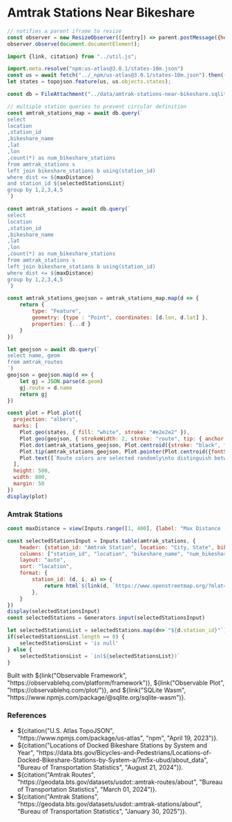 # Amtrak Stations Near Bikeshare

```js
// notifies a parent iframe to resize
const observer = new ResizeObserver(([entry]) => parent.postMessage({height: entry.target.offsetHeight}, "*"));
observer.observe(document.documentElement);

import {link, citation} from "../util.js";

import.meta.resolve("npm:us-atlas@3.0.1/states-10m.json")
const us = await fetch("../_npm/us-atlas@3.0.1/states-10m.json").then((d) => d.json());
let states = topojson.feature(us, us.objects.states);

const db = FileAttachment("../data/amtrak-stations-near-bikeshare.sqlite3").sqlite();
```

```js
// multiple station queries to prevent circular definition
const amtrak_stations_map = await db.query(`
select
location
,station_id
,bikeshare_name
,lat
,lon
,count(*) as num_bikeshare_stations
from amtrak_stations s
left join bikeshare_stations b using(station_id)
where dist <= ${maxDistance}
and station_id ${selectedStationsList}
group by 1,2,3,4,5
`)
```

```js
const amtrak_stations = await db.query(`
select
location
,station_id
,bikeshare_name
,lat
,lon
,count(*) as num_bikeshare_stations
from amtrak_stations s
left join bikeshare_stations b using(station_id)
where dist <= ${maxDistance}
group by 1,2,3,4,5
`)
```

```js
const amtrak_stations_geojson = amtrak_stations_map.map(d => {
    return {
        type: "Feature",
        geometry: {type : "Point", coordinates: [d.lon, d.lat] },
        properties: {...d }
    }
})
```

```js
let geojson = await db.query(`
select name, geom
from amtrak_routes
`)
geojson = geojson.map(d => {
    let gj = JSON.parse(d.geom)
    gj.route = d.name
    return gj
})
```

```js
const plot = Plot.plot({
  projection: "albers",
  marks: [
    Plot.geo(states, { fill: "white", stroke: "#e2e2e2" }),
    Plot.geo(geojson, { strokeWidth: 2, stroke: "route", tip: { anchor: "top", fontSize: 15 } }),
    Plot.dot(amtrak_stations_geojson, Plot.centroid({stroke: "black", fill: "white", strokeWidth: 2, r: 5, symbol: "circle"  })),
    Plot.tip(amtrak_stations_geojson, Plot.pointer(Plot.centroid({fontSize: 15, title: (d) => `${d.properties.location} - ${d.properties.station_id} Amtrak station\n${d.properties.num_bikeshare_stations} nearby ${d.properties.bikeshare_name} bikeshare stations`}))),
    Plot.text([`Route colors are selected randomly\nto distinguish between different routes.`], { x:20, frameAnchor: "bottom", textAnchor: "start" })
  ],
  height: 500,
  width: 800,
  margin: 50
})
display(plot)
```

### Amtrak Stations

```js
const maxDistance = view(Inputs.range([1, 400], {label: "Max Distance (meters)", value: 400, step: 1}));
```

```js
const selectedStationsInput = Inputs.table(amtrak_stations, {
    header: {station_id: "Amtrak Station", location: "City, State", bikeshare_name: "Bikeshare System", num_bikeshare_stations: "Nearby Stations"},
    columns: ["station_id", "location", "bikeshare_name", "num_bikeshare_stations"],
    layout: "auto",
    sort: "location",
    format: {
        station_id: (d, i, a) => {
            return html`${link(d, `https://www.openstreetmap.org/?mlat=${a[i].lat}&mlon=${a[i].lon}#map=18/${a[i].lat}/${a[i].lon}&layers=Y`, "View in OpenStreetMap")}`
        },
    }
})
display(selectedStationsInput)
const selectedStations = Generators.input(selectedStationsInput)
```

```js
let selectedStationsList = selectedStations.map(d=>`"${d.station_id}"`)
if(selectedStationsList.length == 0) {
    selectedStationsList = 'is null'
} else {
    selectedStationsList = `in(${selectedStationsList})`
}
```

<div class="note small">
Built with ${link("Observable Framework", "https://observablehq.com/platform/framework")},
${link("Observable Plot", "https://observablehq.com/plot/")}, and 
${link("SQLite Wasm", "https://www.npmjs.com/package/@sqlite.org/sqlite-wasm")}.


<p><h3>References</h3>
<ul>
<li>${citation("U.S. Atlas TopoJSON", "https://www.npmjs.com/package/us-atlas", "npm", "April 19, 2023")}.
<li>${citation("Locations of Docked Bikeshare Stations by System and Year", "https://data.bts.gov/Bicycles-and-Pedestrians/Locations-of-Docked-Bikeshare-Stations-by-System-a/7m5x-ubud/about_data", "Bureau of Transportation Statistics", "August 21, 2024")}.
<li>${citation("Amtrak Routes", "https://geodata.bts.gov/datasets/usdot::amtrak-routes/about", "Bureau of Transportation Statistics", "March 01, 2024")}.
<li>${citation("Amtrak Stations", "https://geodata.bts.gov/datasets/usdot::amtrak-stations/about", "Bureau of Transportation Statistics", "January 30, 2025")}.
</div>
